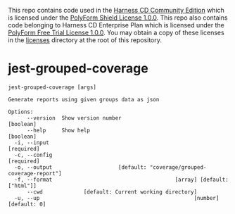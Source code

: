This repo contains code used in the [Harness CD Community Edition](https://github.com/harness/harness-cd-community) which is licensed under the [PolyForm Shield License 1.0.0](./licenses/PolyForm-Shield-1.0.0.txt). This repo also contains code belonging to Harness CD Enterprise Plan which is licensed under the [PolyForm Free Trial License 1.0.0](./licenses/PolyForm-Free-Trial-1.0.0.txt). You may obtain a copy of these licenses in the [licenses](./licenses/) directory at the root of this repository.

# jest-grouped-coverage

```
jest-grouped-coverage [args]

Generate reports using given groups data as json

Options:
      --version  Show version number                                   [boolean]
      --help     Show help                                             [boolean]
  -i, --input                                                         [required]
  -c, --config                                                        [required]
  -o, --output                     [default: "coverage/grouped-coverage-report"]
  -f, --format                                       [array] [default: ["html"]]
      --cwd             [default: Current working directory]
  -u, --up                                                 [number] [default: 0]
```
